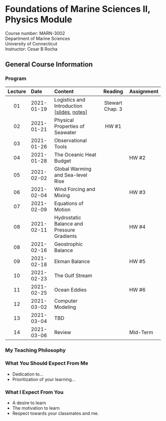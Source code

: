 # Foundations of Marine Sciences II, Physics Module
Course number: MARN-3002</br>
Department of Marine Sciences</br>
University of Connecticut</br>
Instructor: Cesar B Rocha

## General Course Information

### Program
| Lecture | Date          | Content                              | Reading         |     Assignment |
|:----:|:--------------|:--------------------------------------|:-------------------:|--------------|
| 01   | 2021-01-19    | Logistics and Introduction [[slides](./lectures/01/01_introduction_slides.pdf), [notes](lectures/01/01_introduction.pdf)]       |  Stewart Chap. 3                 |              |
| 02   | 2021-01-21    | Physical Properties of Seawater              |     HW #1    |
| 03   | 2021-01-26    | Observational Tools                   |                     |              |
| 04   | 2021-01-28    | The Oceanic Heat Budget               |                     |     HW #2    |
| 05   | 2021-02-02    | Global Warming and Sea-level Rise     |                     |              |
| 06   | 2021-02-04    | Wind Forcing and Mixing  |         |     HW #3    |
| 07   | 2021-02-09    | Equations of Motion     |         |        |
| 08   | 2021-02-11    | Hydrostatic Balance and Pressure Gradients   |         |     HW #4    |
| 08   | 2021-02-16    | Geostrophic Balance  |         |              |
| 09   | 2021-02-18    | Ekman Balance  |         |       HW #5       |
| 10   | 2021-02-23    | The Gulf Stream  |         |             |
| 11   | 2021-02-25    | Ocean Eddies   |         |     HW #6        |
| 12   | 2021-03-02    | Computer Modeling  |         |             |
| 13   | 2021-03-04    | TBD  |         |             |
| 14   | 2021-03-06    | Review  |         |    Mid-Term         |



### My Teaching Philosophy

### What You Should Expect From Me

- Dedication to...
- Prioritization of your learning...

### What I Expect From You

- A desire to learn
- The motivation to learn
- Respect towards your classmates and me.
